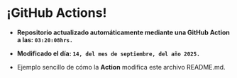 # ¡GitHub Actions!
* **Repositorio actualizado automáticamente mediante una GitHub Action a las: `03:20:08hrs.`**
* **Modificado el día: `14, del mes de septiembre, del año 2025.`**

* Ejemplo sencillo de cómo la **Action** modifica este archivo README.md.
